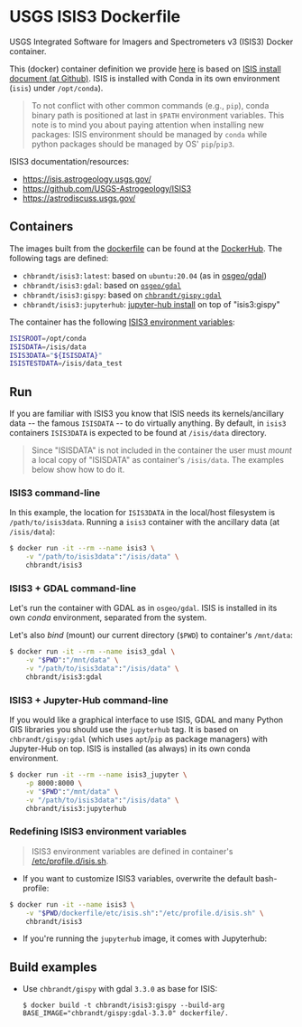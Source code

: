 # USGS ISIS3 Dockerfile

USGS Integrated Software for Imagers and Spectrometers v3 (ISIS3) Docker container.

This (docker) container definition we provide [here](dockerfile/Dockerfile) is based on [ISIS install document (at Github)](https://github.com/USGS-Astrogeology/ISIS3/blob/dev/README.md#Installation).
ISIS is installed with Conda in its own environment (`isis`) under `/opt/conda`).

> To not conflict with other common commands (e.g., `pip`), conda binary path is positioned at last in
> `$PATH` environment variables. This note is to mind you about paying attention when installing new packages:
> ISIS environment should be managed by `conda` while python packages should be managed by OS' `pip`/`pip3`.

ISIS3 documentation/resources:

- https://isis.astrogeology.usgs.gov/
- https://github.com/USGS-Astrogeology/ISIS3
- https://astrodiscuss.usgs.gov/


## Containers

The images built from the [dockerfile](dockerfile/) can be found at the [DockerHub](https://hub.docker.com/r/chbrandt/isis3).
The following tags are defined:

* `chbrandt/isis3:latest`: based on `ubuntu:20.04` (as in [osgeo/gdal](https://github.com/OSGeo/gdal/blob/master/gdal/docker/ubuntu-full/Dockerfile))
* `chbrandt/isis3:gdal`: based on [`osgeo/gdal`](https://hub.docker.com/r/osgeo/gdal)
* `chbrandt/isis3:gispy`: based on [`chbrandt/gispy:gdal`](https://hub.docker.com/r/chbrandt/gispy)
* `chbrandt/isis3:jupyterhub`: [jupyter-hub install](https://github.com/chbrandt/docker-jupyterhub/blob/main/dockerfile/Dockerfile) on top of "isis3:gispy"

The container has the following [ISIS3 environment variables](dockerfile/etc/isis.sh):

```bash
ISISROOT=/opt/conda
ISISDATA=/isis/data
ISIS3DATA="${ISISDATA}"
ISISTESTDATA=/isis/data_test
```


## Run

If you are familiar with ISIS3 you know that ISIS needs its kernels/ancillary data -- the famous `ISISDATA` -- to do virtually anything.
By default, in `isis3` containers `ISIS3DATA` is expected to be found at `/isis/data` directory.

> Since "ISISDATA" is not included in the container the user must _mount_ a local copy of "ISISDATA"
> as container's `/isis/data`. The examples below show how to do it.

### ISIS3 command-line

In this example, the location for `ISIS3DATA` in the local/host filesystem is `/path/to/isis3data`.
Running a `isis3` container with the ancillary data (at `/isis/data`):

```bash
$ docker run -it --rm --name isis3 \
    -v "/path/to/isis3data":"/isis/data" \
    chbrandt/isis3
```

### ISIS3 + GDAL command-line

Let's run the container with GDAL as in `osgeo/gdal`. 
ISIS is installed in its own _conda_ environment, separated from the system.

Let's also _bind_ (mount) our current directory (`$PWD`) to container's `/mnt/data`:

```bash
$ docker run -it --rm --name isis3_gdal \
    -v "$PWD":"/mnt/data" \
    -v "/path/to/isis3data":"/isis/data" \
    chbrandt/isis3:gdal
```

### ISIS3 + Jupyter-Hub command-line

If you would like a graphical interface to use ISIS, GDAL and many Python GIS libraries you should use
the `jupyterhub` tag.
It is based on `chbrandt/gispy:gdal` (which uses `apt`/`pip` as package managers) with Jupyter-Hub
on top. ISIS is installed (as always) in its own conda environment.

```bash
$ docker run -it --rm --name isis3_jupyter \
    -p 8000:8000 \
    -v "$PWD":"/mnt/data" \
    -v "/path/to/isis3data":"/isis/data" \
    chbrandt/isis3:jupyterhub
```

### Redefining ISIS3 environment variables
> ISIS3 environment variables are defined in container's [/etc/profile.d/isis.sh](dockerfile/etc/isis.sh).

* If you want to customize ISIS3 variables, overwrite the default bash-profile:

```bash
$ docker run -it --name isis3 \
    -v "$PWD/dockerfile/etc/isis.sh":"/etc/profile.d/isis.sh" \
    chbrandt/isis3
```

* If you're running the `jupyterhub` image, it comes with Jupyterhub:


## Build examples

* Use `chbrandt/gispy` with gdal `3.3.0` as base for ISIS:
    
    ```
    $ docker build -t chbrandt/isis3:gispy --build-arg BASE_IMAGE="chbrandt/gispy:gdal-3.3.0" dockerfile/.
    ```
    
